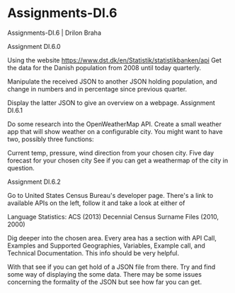# Assignments-DI.6
Assignments-DI.6 | Drilon Braha

Assignment DI.6.0

Using the website https://www.dst.dk/en/Statistik/statistikbanken/api Get the data for the Danish population from 2008 until today quarterly.

Manipulate the received JSON to another JSON holding population, and change in numbers and in percentage since previous quarter.

Display the latter JSON to give an overview on a webpage.
Assignment DI.6.1

Do some research into the OpenWeatherMap API. Create a small weather app that will show weather on a configurable city. You might want to have two, possibly three functions:

Current temp, pressure, wind direction from your chosen city.
Five day forecast for your chosen city
See if you can get a weathermap of the city in question.

Assignment DI.6.2

Go to United States Census Bureau's developer page. There's a link to available APIs on the left, follow it and take a look at either of

Language Statistics: ACS (2013)
Decennial Census Surname Files (2010, 2000)

Dig deeper into the chosen area. Every area has a section with API Call, Examples and Supported Geographies, Variables, Example call, and Technical Documentation. This info should be very helpful.

With that see if you can get hold of a JSON file from there. Try and find some way of displaying the some data. There may be some issues concerning the formality of the JSON but see how far you can get. 
